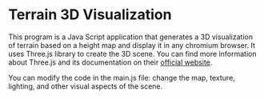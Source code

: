 # Terrain 3D Visualization

This program is a Java Script application that generates a 3D visualization of terrain based on a height map and display it in any chromium browser. It uses Three.js library to create the 3D scene. You can find more information about Three.js and its documentation on their [official website](https://threejs.org/).

You can modify the code in the main.js file: change the map, texture, lighting, and other visual aspects of the scene.
